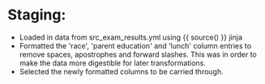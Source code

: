 # Staging:
 - Loaded in data from src_exam_results.yml using {{ source() }} jinja 
 - Formatted the 'race', 'parent education' and 'lunch' column entries to remove spaces, apostrophes and forward slashes.
 This was in order to make the data more digestible for later transformations.
 - Selected the newly formatted columns to be carried through.